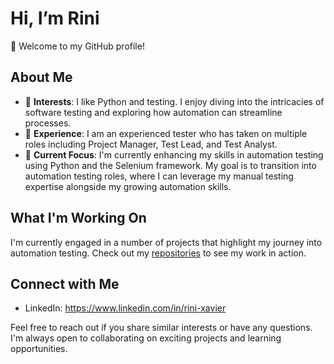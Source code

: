 # Hi, I’m Rini

👋 Welcome to my GitHub profile!

## About Me

- 👀 **Interests**: I like Python and testing. I enjoy diving into the intricacies of software testing and exploring how automation can streamline processes.
- 🌱 **Experience**: I am an experienced tester who has taken on multiple roles including Project Manager, Test Lead, and Test Analyst.
- 🚀 **Current Focus**: I'm currently enhancing my skills in automation testing using Python and the Selenium framework. My goal is to transition into automation testing roles, where I can leverage my manual testing expertise alongside my growing automation skills.

## What I'm Working On

I'm currently engaged in a number of projects that highlight my journey into automation testing. Check out my [repositories](https://github.com/XYZ?tab=repositories) to see my work in action.

## Connect with Me

- LinkedIn: https://www.linkedin.com/in/rini-xavier


Feel free to reach out if you share similar interests or have any questions. I'm always open to collaborating on exciting projects and learning opportunities.


<!---
rini20/rini20 is a ✨ special ✨ repository because its `README.md` (this file) appears on your GitHub profile.
You can click the Preview link to take a look at your changes.
--->
